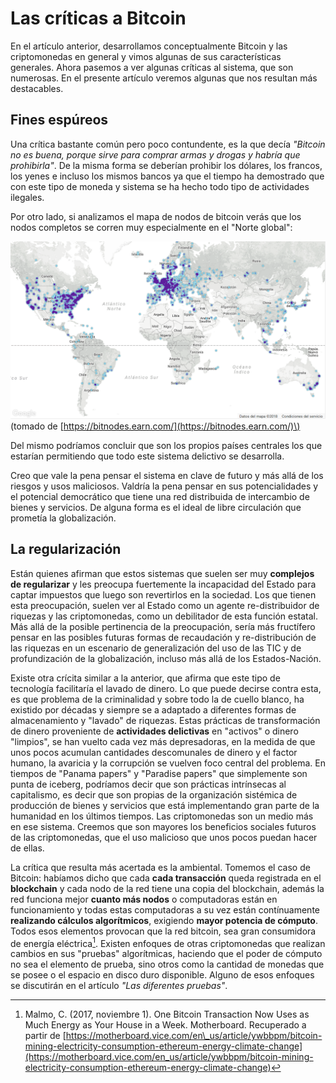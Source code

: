 # Las críticas a Bitcoin

En el artículo anterior, desarrollamos conceptualmente Bitcoin y las criptomonedas en general y vimos algunas de sus características generales. Ahora pasemos a ver algunas críticas al sistema, que son numerosas. En el presente artículo veremos algunas que nos resultan más destacables.

## Fines espúreos

Una crítica bastante común pero poco contundente, es la que decía _"Bitcoin no es buena, porque sirve para comprar armas y drogas y habría que prohibirla"_. De la misma forma se deberían prohibir los dólares, los francos, los yenes e incluso los mismos bancos ya que el tiempo ha demostrado que con este tipo de moneda y sistema se ha hecho todo tipo de actividades ilegales. 

Por otro lado, si analizamos el mapa de nodos de bitcoin verás que los nodos completos se corren muy especialmente en el "Norte global": 

![](/assets/mapa-nodos-bitcoin.png)\(tomado de [https://bitnodes.earn.com/](https://bitnodes.earn.com/)\)

Del mismo podríamos concluir que son los propios países centrales los que estarían permitiendo que todo este sistema delictivo se desarrolla. 

Creo que vale la pena pensar el sistema en clave de futuro y más allá de los riesgos y usos maliciosos. Valdría la pena pensar en sus potencialidades y el potencial democrático que tiene una red distribuida de intercambio de bienes y servicios. De alguna forma es el ideal de libre circulación que prometía la globalización. 

## La regularización

Están quienes afirman que estos sistemas que suelen ser muy **complejos de regularizar** y les preocupa fuertemente la incapacidad del Estado para captar impuestos que luego son revertirlos en la sociedad. Los que tienen esta preocupación, suelen ver al Estado como un agente re-distribuidor de riquezas y las criptomonedas, como un debilitador de esta función estatal. Más allá de la posible pertinencia de la preocupación, sería más fructífero pensar en las posibles futuras formas de recaudación y re-distribución de las riquezas en un escenario de generalización del uso de las TIC y de profundización de la globalización, incluso más allá de los Estados-Nación.

Existe otra crícita similar a la anterior, que afirma que este tipo de tecnología facilitaría el lavado de dinero. Lo que puede decirse contra esta, es que problema de la criminalidad y sobre todo la de cuello blanco, ha existido por décadas y siempre se a adaptado a diferentes formas de almacenamiento y "lavado" de riquezas. Estas prácticas de transformación de dinero proveniente de **actividades delictivas** en "activos" o dinero "limpios", se han vuelto cada vez más depresadoras, en la medida de que unos pocos acumulan cantidades descomunales de dinero y el factor humano, la avaricia y la corrupción se vuelven foco central del problema. En tiempos de "Panama papers" y "Paradise papers" que simplemente son punta de iceberg, podríamos decir que son prácticas intrínsecas al capitalismo, es decir que son propias de la organización sistémica de producción de bienes y servicios que está implementando gran parte de la humanidad en los últimos tiempos. Las criptomonedas son un medio más en ese sistema. Creemos que son mayores los beneficios sociales futuros de las criptomonedas, que el uso malicioso que unos pocos puedan hacer de ellas.

La crítica que resulta más acertada es la ambiental. Tomemos el caso de Bitcoin: habíamos dicho que cada **cada transacción** queda registrada en el **blockchain** y cada nodo de la red tiene una copia del blockchain, además la red funciona mejor **cuanto más nodos** o computadoras están en funcionamiento y todas estas computadoras a su vez están contínuamente **realizando cálculos algorítmicos**, exigiendo **mayor potencia de cómputo**. Todos esos elementos provocan que la red bitcoin, sea gran consumidora de energía eléctrica[^1]. Existen enfoques de otras criptomonedas que realizan cambios en sus "pruebas" algorítmicas, haciendo que el poder de cómputo no sea el elemento de prueba, sino otros como la cantidad de monedas que se posee o el espacio en disco duro disponible. Alguno de esos enfoques se discutirán en el artículo _"Las diferentes pruebas"_.

[^1]: Malmo, C. \(2017, noviembre 1\). One Bitcoin Transaction Now Uses as Much Energy as Your House in a Week. Motherboard. Recuperado a partir de [https://motherboard.vice.com/en\_us/article/ywbbpm/bitcoin-mining-electricity-consumption-ethereum-energy-climate-change](https://motherboard.vice.com/en_us/article/ywbbpm/bitcoin-mining-electricity-consumption-ethereum-energy-climate-change)

